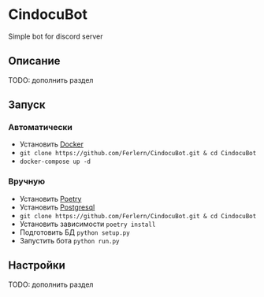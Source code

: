 # CindocuBot

Simple bot for discord server

## Описание

TODO: дополнить раздел

## Запуск

### Автоматически

- Установить [Docker](https://www.docker.com/products/docker-desktop/)
- `git clone https://github.com/Ferlern/CindocuBot.git & cd CindocuBot`
- `docker-compose up -d`

### Вручную

- Установить [Poetry](https://www.jetbrains.com/help/pycharm/poetry.html)
- Установить [Postgresql](https://www.postgresql.org/download/)
- `git clone https://github.com/Ferlern/CindocuBot.git & cd CindocuBot`
- Установить зависимости `poetry install`
- Подготовить БД `python setup.py`
- Запустить бота `python run.py`

## Настройки

TODO: дополнить раздел
